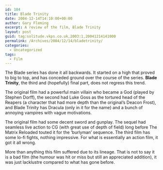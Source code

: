 ```yaml
---
id: 184
title: Blade Trinity
date: 2004-12-14T14:10:00+00:00
author: Gary Fleming
excerpt: A review of the film, Blade Trinity
layout: post
guid: tag:solitude.vkps.co.uk,2003:1,20041214141000
permalink: /Archives/2004/12/14/bladetrinity/
categories:
  - Uncategorized
tags:
  - Film
---
```

The Blade series has done it all backwards. It started on a high that proved to big to top, and has conceded ground over the course of the series. **Blade Trinity**, the third and (hopefully) final part, does not regress this trend.

The original film had a powerful main villain who became a God (played by Stephen Dorff), the second had Luke Goss as the tortured head of the Reapers (a character that had more depth than the original&#8217;s Deacon Frost), and Blade Trinity has Dracula (only in it for the name) and a bunch of annoying vampires with vague motivations.

The original film had some decent sword and gunplay. The sequel had seamless live action to CG (with great use of depth of field) long before The Matrix Reloaded touted it for the &#8216;burlyman&#8217; sequence. The third film has some lo-fi fights, nothing impressive. For what is essentially an action film, it got it all wrong.

More than anything this film suffered due to its lineage. That is not to say it is a bad film (the humour was hit or miss but still an appreciated addition), it was just lacklustre compared to what has gone before.